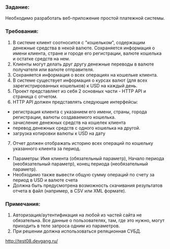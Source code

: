 ### Задание:
Необходимо разработать веб-приложение простой платежной системы. 

### Требования:
1) В системe клиент соотносится с "кошельком", содержащим денежные средства в некой валюте. Сохраняется информация о имени клиента, стране и городе его регистрации, валюте кошелька и остатке средств на нем.
2) Клиенты могут делать друг другу денежные переводы в валюте получателя или валюте отправителя.
3) Сохраняется информация о всех операциях на кошельке клиента.
4) В системе существует информация о курсах валют (для всех зарегистрированных кошельков) к USD на каждый день.
5) Проект представляет из себя 2 основных части - HTTP API и страница с отчетом.
6) HTTP API должен представлять следующие интерфейсы:
- регистрация клиента с указанием его имени, страны, города регистрации, валюты создаваемого кошелька.
- зачисление денежных средств на кошелек клиента
- перевод денежных средств с одного кошелька на другой.
- загрузка котировки валюты к USD на дату
7) Отчет должен отображать историю всех операций по кошельку указанного клиента за период.
- Параметры: Имя клиента (обязательный параметр), Начало периода (необязательный параметр), конец периода (необязательный параметр).
- Необходимо также вывести общую сумму операций по счету за период в USD и валюте счета
- Должна быть предусмотрена возможность скачивания результатов отчета в файл (например, в CSV или XML формате).

### Примечания:
1) Авторизация/аутентификация на любой из частей сайта не обязательна. Все данные о пользователях, там, где это нужно, могут приходить в теле запроса одним из параметров.
2) При решении должна использоваться реляционная СУБД.


http://test08.devgang.ru/
